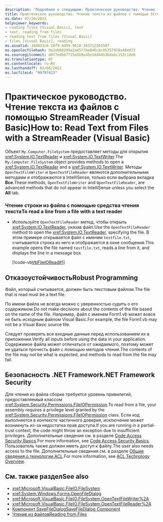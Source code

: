 ```yaml
---
description: 'Подробнее о следующем: Практическое руководство. Чтение текста из файлов с помощью StreamReader (Visual Basic)'
title: Практическое руководство. Чтение текста из файлов с помощью StreamReader
ms.date: 07/20/2015
helpviewer_keywords:
- reading files [Visual Basic], text
- text, reading from files
- reading text from files [Visual Basic]
- files [Visual Basic], reading
ms.assetid: 384033c6-18f9-4d59-9610-36371226558f
ms.openlocfilehash: 9a2eb08209a2a65f7be846c8cb5357978a48ed73
ms.sourcegitcommit: ddf7edb67715a5b9a45e3dd44536dabc153c1de0
ms.translationtype: HT
ms.contentlocale: ru-RU
ms.lasthandoff: 02/06/2021
ms.locfileid: "99797423"
---
```

# <a name="how-to-read-text-from-files-with-a-streamreader-visual-basic"></a><span data-ttu-id="3242c-103">Практическое руководство. Чтение текста из файлов с помощью StreamReader (Visual Basic)</span><span class="sxs-lookup"><span data-stu-id="3242c-103">How to: Read Text from Files with a StreamReader (Visual Basic)</span></span>

<span data-ttu-id="3242c-104">Объект `My.Computer.FileSystem` предоставляет методы для открытия <xref:System.IO.TextReader> и <xref:System.IO.TextWriter>.</span><span class="sxs-lookup"><span data-stu-id="3242c-104">The `My.Computer.FileSystem` object provides methods to open a <xref:System.IO.TextReader> and a <xref:System.IO.TextWriter>.</span></span> <span data-ttu-id="3242c-105">Методы `OpenTextFileWriter` и `OpenTextFileReader` являются дополнительными методами и отображаются в IntelliSense, только если выбрана вкладка **Все**.</span><span class="sxs-lookup"><span data-stu-id="3242c-105">These methods, `OpenTextFileWriter` and `OpenTextFileReader`, are advanced methods that do not appear in IntelliSense unless you select the **All** tab.</span></span>  
  
### <a name="to-read-a-line-from-a-file-with-a-text-reader"></a><span data-ttu-id="3242c-106">Чтение строки из файла с помощью средства чтения текста</span><span class="sxs-lookup"><span data-stu-id="3242c-106">To read a line from a file with a text reader</span></span>  
  
- <span data-ttu-id="3242c-107">Используйте `OpenTextFileReader` метод, чтобы открыть <xref:System.IO.TextReader>, указав файл.</span><span class="sxs-lookup"><span data-stu-id="3242c-107">Use the `OpenTextFileReader` method to open the <xref:System.IO.TextReader>, specifying the file.</span></span> <span data-ttu-id="3242c-108">В этом примере открывается файл с именем `testfile.txt`, считывается строка из него и отображается в окне сообщения.</span><span class="sxs-lookup"><span data-stu-id="3242c-108">This example opens the file named `testfile.txt`, reads a line from it, and displays the line in a message box.</span></span>  
  
     [!code-vb[VbFileIORead#1](~/samples/snippets/visualbasic/VS_Snippets_VBCSharp/VbFileIORead/VB/Class1.vb#1)]  
  
## <a name="robust-programming"></a><span data-ttu-id="3242c-109">Отказоустойчивость</span><span class="sxs-lookup"><span data-stu-id="3242c-109">Robust Programming</span></span>  

 <span data-ttu-id="3242c-110">Файл, который считывается, должен быть текстовым файлом.</span><span class="sxs-lookup"><span data-stu-id="3242c-110">The file that is read must be a text file.</span></span>  
  
 <span data-ttu-id="3242c-111">По имени файла не всегда можно с уверенностью судить о его содержимом.</span><span class="sxs-lookup"><span data-stu-id="3242c-111">Do not make decisions about the contents of the file based on the name of the file.</span></span> <span data-ttu-id="3242c-112">Например, файл с именем Form1.vb может вовсе не быть исходным файлом Visual Basic.</span><span class="sxs-lookup"><span data-stu-id="3242c-112">For example, the file Form1.vb may not be a Visual Basic source file.</span></span>  
  
 <span data-ttu-id="3242c-113">Следует проверять все входные данные перед использованием их в приложении.</span><span class="sxs-lookup"><span data-stu-id="3242c-113">Verify all inputs before using the data in your application.</span></span> <span data-ttu-id="3242c-114">Содержимое файла может отличаться от ожидаемого, поэтому может не удаться прочесть файл с помощью методов чтения.</span><span class="sxs-lookup"><span data-stu-id="3242c-114">The contents of the file may not be what is expected, and methods to read from the file may fail.</span></span>  
  
## <a name="net-framework-security"></a><span data-ttu-id="3242c-115">Безопасность .NET Framework</span><span class="sxs-lookup"><span data-stu-id="3242c-115">.NET Framework Security</span></span>  

 <span data-ttu-id="3242c-116">Для чтения из файла сборке требуется уровень привилегий, предоставляемый классом <xref:System.Security.Permissions.FileIOPermission>.</span><span class="sxs-lookup"><span data-stu-id="3242c-116">To read from a file, your assembly requires a privilege level granted by the <xref:System.Security.Permissions.FileIOPermission> class.</span></span> <span data-ttu-id="3242c-117">Если код выполняется в контексте частичного доверия, исключение может возникнуть из-за недостатка прав доступа.</span><span class="sxs-lookup"><span data-stu-id="3242c-117">If you are running in a partial-trust context, the code might throw an exception due to insufficient privileges.</span></span> <span data-ttu-id="3242c-118">Дополнительные сведения см. в разделе [Code Access Security Basics](../../../../framework/misc/code-access-security-basics.md).</span><span class="sxs-lookup"><span data-stu-id="3242c-118">For more information, see [Code Access Security Basics](../../../../framework/misc/code-access-security-basics.md).</span></span> <span data-ttu-id="3242c-119">Пользователь также должен иметь доступ к файлу.</span><span class="sxs-lookup"><span data-stu-id="3242c-119">The user also needs access to the file.</span></span> <span data-ttu-id="3242c-120">Дополнительные сведения см. в разделе [Общие сведения о технологии ACL](/previous-versions/dotnet/netframework-4.0/ms229742(v=vs.100)).</span><span class="sxs-lookup"><span data-stu-id="3242c-120">For more information, see [ACL Technology Overview](/previous-versions/dotnet/netframework-4.0/ms229742(v=vs.100)).</span></span>  
  
## <a name="see-also"></a><span data-ttu-id="3242c-121">См. также раздел</span><span class="sxs-lookup"><span data-stu-id="3242c-121">See also</span></span>

- <xref:Microsoft.VisualBasic.FileIO.FileSystem>
- <xref:System.Windows.Forms.OpenFileDialog>
- <xref:Microsoft.VisualBasic.FileIO.FileSystem.OpenTextFileWriter%2A>
- <xref:Microsoft.VisualBasic.FileIO.FileSystem.OpenTextFileReader%2A>
- [<span data-ttu-id="3242c-122">Компонент SaveFileDialog</span><span class="sxs-lookup"><span data-stu-id="3242c-122">SaveFileDialog Component</span></span>](/dotnet/desktop/winforms/controls/savefiledialog-component-windows-forms)
- [<span data-ttu-id="3242c-123">Чтение из файлов</span><span class="sxs-lookup"><span data-stu-id="3242c-123">Reading from Files</span></span>](reading-from-files.md)
